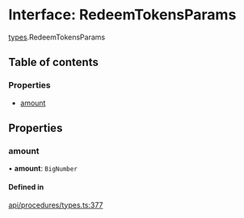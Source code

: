 # Interface: RedeemTokensParams

[types](../wiki/types).RedeemTokensParams

## Table of contents

### Properties

- [amount](../wiki/types.RedeemTokensParams#amount)

## Properties

### amount

• **amount**: `BigNumber`

#### Defined in

[api/procedures/types.ts:377](https://github.com/PolymathNetwork/polymesh-sdk/blob/c6fe1be3/src/api/procedures/types.ts#L377)
